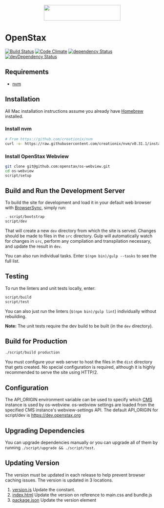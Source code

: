 <p align="center">
    <a href="https://openstax.org">
        <img height="51" width="251" src="https://cdn.jsdelivr.net/gh/openstax/os-webview@master/src/images/logo.svg">
    </a>
</p>

# OpenStax

[![Build Status](https://travis-ci.org/openstax/os-webview.svg?branch=master)](https://travis-ci.org/openstax/os-webview)
[![Code Climate](https://codeclimate.com/github/openstax/os-webview/badges/gpa.svg)](https://codeclimate.com/github/openstax/os-webview)
[![dependency Status](https://david-dm.org/openstax/os-webview.svg)](https://david-dm.org/openstax/os-webview#info=dependencies)
[![devDependency Status](https://david-dm.org/openstax/os-webview/dev-status.svg)](https://david-dm.org/openstax/os-webview#info=devDependencies)

## Requirements

* [nvm](https://github.com/creationix/nvm)

## Installation

All Mac installation instructions assume you already have [Homebrew](http://brew.sh) installed.

### Install nvm

```bash
# From https://github.com/creationix/nvm
curl -o- https://raw.githubusercontent.com/creationix/nvm/v0.31.1/install.sh | bash
```

### Install OpenStax Webview

```bash
git clone git@github.com:openstax/os-webview.git
cd os-webview
script/setup
```

## Build and Run the Development Server

To build the site for development and load it in your default web browser with [BrowserSync](http://www.browsersync.io), simply run:

```bash
. script/bootstrap
script/dev
```

That will create a new `dev` directory from which the site is served.  Changes should be made to files in the `src` directory.  Gulp will automatically watch for changes in `src`, perform any compilation and transpilation necessary, and update the result in `dev`.

You can also run individual tasks.  Enter `$(npm bin)/gulp --tasks` to see the full list.

## Testing

To run the linters and unit tests locally, enter:

```bash
script/build
script/test
```

You can also just run the linters (`$(npm bin)/gulp lint`) individually without rebuilding.

**Note:** The unit tests require the dev build to be built (in the `dev` directory).

## Build for Production

```bash
./script/build production
```

You must configure your web server to host the files in the `dist` directory that gets created.  No special configuration is required, although it is highly recommended to serve the site using HTTP/2.

## Configuration

The API_ORIGIN environment variable can be used to specify which [CMS](https://github.com/openstax/openstax-cms) instance is used by os-webview.
os-webview settings are loaded from the specified CMS instance's webview-settings API.
The default API_ORIGIN for script/dev is https://dev.openstax.org

## Upgrading Dependencies

You can upgrade dependencies manually or you can upgrade all of them by running `./script/upgrade && ./script/test`.

## Updating Version

The version must be updated in each release to help prevent browser caching issues. The version is updated in 3 locations.

1. [version.js](https://github.com/openstax/os-webview/blob/master/src/app/version.js) Update the constant.
2. [index.html](https://github.com/openstax/os-webview/blob/master/src/index.html) Update the version on reference to main.css and bundle.js
3. [package.json](https://github.com/openstax/os-webview/blob/master/package.json) Update the version element

